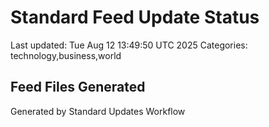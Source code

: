 # Standard Feed Update Status
Last updated: Tue Aug 12 13:49:50 UTC 2025
Categories: technology,business,world

## Feed Files Generated

Generated by Standard Updates Workflow
